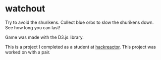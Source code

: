 # watchout
Try to avoid the shurikens. Collect blue orbs to slow the shurikens down. See how long you can last!

Game was made with the D3.js library.

This is a project I completed as a student at [hackreactor](http://hackreactor.com). This project was worked on with a pair.
